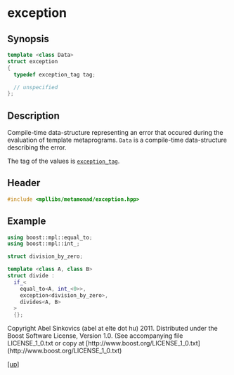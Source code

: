 # exception

## Synopsis

```cpp
template <class Data>
struct exception
{
  typedef exception_tag tag;

  // unspecified
};
```

## Description

Compile-time data-structure representing an error that occured during the
evaluation of template metaprograms. `Data` is a compile-time data-structure
describing the error.

The tag of the values is [`exception_tag`](exception_tag.html).

## Header

```cpp
#include <mpllibs/metamonad/exception.hpp>
```

## Example

```cpp
using boost::mpl::equal_to;
using boost::mpl::int_;

struct division_by_zero;

template <class A, class B>
struct divide :
  if_<
    equal_to<A, int_<0>>,
    exception<division_by_zero>,
    divides<A, B>
  >
  {};
```

<p class="copyright">
Copyright Abel Sinkovics (abel at elte dot hu) 2011.
Distributed under the Boost Software License, Version 1.0.
(See accompanying file LICENSE_1_0.txt or copy at
[http://www.boost.org/LICENSE_1_0.txt](http://www.boost.org/LICENSE_1_0.txt)
</p>

[[up]](reference.html)



